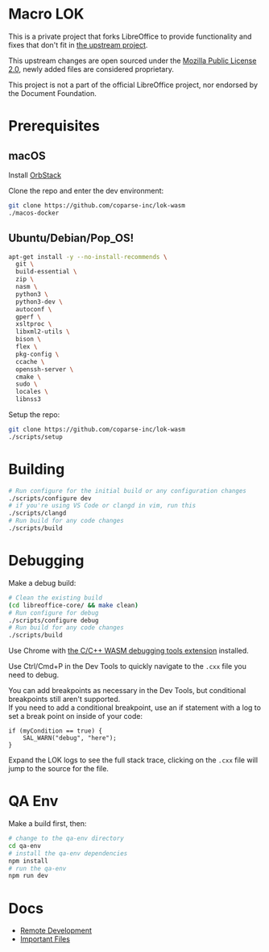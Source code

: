 # Macro LOK

This is a private project that forks LibreOffice to provide functionality and fixes that don't fit in [the upstream project](https://github.com/LibreOffice/core).

This upstream changes are open sourced under the [Mozilla Public License 2.0](LICENSE), newly added files are considered proprietary.

This project is not a part of the official LibreOffice project, nor endorsed by the Document Foundation.

# Prerequisites

## macOS

Install [OrbStack](https://orbstack.dev/download)

Clone the repo and enter the dev environment:

```bash
git clone https://github.com/coparse-inc/lok-wasm
./macos-docker
```

## Ubuntu/Debian/Pop_OS!

```bash
apt-get install -y --no-install-recommends \
  git \
  build-essential \
  zip \
  nasm \
  python3 \
  python3-dev \
  autoconf \
  gperf \
  xsltproc \
  libxml2-utils \
  bison \
  flex \
  pkg-config \
  ccache \
  openssh-server \
  cmake \
  sudo \
  locales \
  libnss3
```

Setup the repo:

```bash
git clone https://github.com/coparse-inc/lok-wasm
./scripts/setup
```

# Building

```bash
# Run configure for the initial build or any configuration changes
./scripts/configure dev
# if you're using VS Code or clangd in vim, run this
./scripts/clangd
# Run build for any code changes
./scripts/build
```

# Debugging

Make a debug build:

```bash
# Clean the existing build
(cd libreoffice-core/ && make clean)
# Run configure for debug
./scripts/configure debug
# Run build for any code changes
./scripts/build
```

Use Chrome with [the C/C++ WASM debugging tools extension](https://goo.gle/wasm-debugging-extension) installed.

Use Ctrl/Cmd+P in the Dev Tools to quickly navigate to the `.cxx` file you need to debug.

You can add breakpoints as necessary in the Dev Tools, but conditional breakpoints still aren't supported.  
If you need to add a conditional breakpoint, use an if statement with a log to set a break point on inside of your code:  
```
if (myCondition == true) {
    SAL_WARN("debug", "here");
}
```


Expand the LOK logs to see the full stack trace, clicking on the `.cxx` file will jump to the source for the file.

# QA Env

Make a build first, then:

```bash
# change to the qa-env directory
cd qa-env
# install the qa-env dependencies
npm install
# run the qa-env
npm run dev
```

# Docs

<!-- TIP: in neovim, you can use `gf` to go to the file linked if the cursor is between ( ) -->

- [Remote Development](./remote_dev.md)
- [Important Files](./important_files.md)
